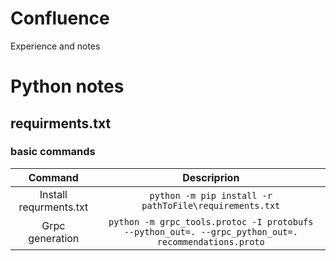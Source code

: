 # Confluence
Experience and notes
# Python notes
## requirments.txt
### basic commands
|Command|Descriprion|
|:-----------------------------:|:-----------------------------------:|
|Install requrments.txt|`python -m pip install -r pathToFile\requirements.txt`|
|Grpc generation|`python -m grpc_tools.protoc -I protobufs  --python_out=. --grpc_python_out=. recommendations.proto`|

